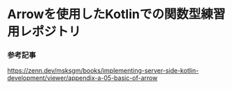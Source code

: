 # Arrowを使用したKotlinでの関数型練習用レポジトリ
### 参考記事
https://zenn.dev/msksgm/books/implementing-server-side-kotlin-development/viewer/appendix-a-05-basic-of-arrow

